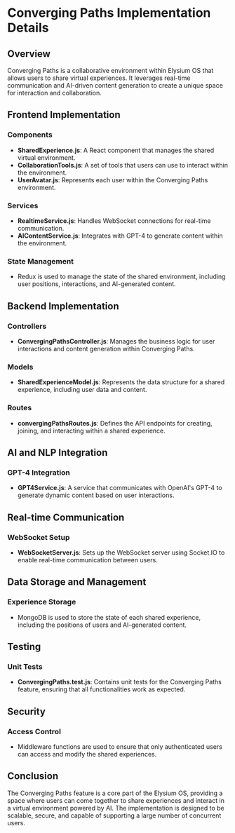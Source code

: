 # Converging Paths Implementation Details

## Overview
Converging Paths is a collaborative environment within Elysium OS that allows users to share virtual experiences. It leverages real-time communication and AI-driven content generation to create a unique space for interaction and collaboration.

## Frontend Implementation

### Components
- **SharedExperience.js**: A React component that manages the shared virtual environment.
- **CollaborationTools.js**: A set of tools that users can use to interact within the environment.
- **UserAvatar.js**: Represents each user within the Converging Paths environment.

### Services
- **RealtimeService.js**: Handles WebSocket connections for real-time communication.
- **AIContentService.js**: Integrates with GPT-4 to generate content within the environment.

### State Management
- Redux is used to manage the state of the shared environment, including user positions, interactions, and AI-generated content.

## Backend Implementation

### Controllers
- **ConvergingPathsController.js**: Manages the business logic for user interactions and content generation within Converging Paths.

### Models
- **SharedExperienceModel.js**: Represents the data structure for a shared experience, including user data and content.

### Routes
- **convergingPathsRoutes.js**: Defines the API endpoints for creating, joining, and interacting within a shared experience.

## AI and NLP Integration

### GPT-4 Integration
- **GPT4Service.js**: A service that communicates with OpenAI's GPT-4 to generate dynamic content based on user interactions.

## Real-time Communication

### WebSocket Setup
- **WebSocketServer.js**: Sets up the WebSocket server using Socket.IO to enable real-time communication between users.

## Data Storage and Management

### Experience Storage
- MongoDB is used to store the state of each shared experience, including the positions of users and AI-generated content.

## Testing

### Unit Tests
- **ConvergingPaths.test.js**: Contains unit tests for the Converging Paths feature, ensuring that all functionalities work as expected.

## Security

### Access Control
- Middleware functions are used to ensure that only authenticated users can access and modify the shared experiences.

## Conclusion
The Converging Paths feature is a core part of the Elysium OS, providing a space where users can come together to share experiences and interact in a virtual environment powered by AI. The implementation is designed to be scalable, secure, and capable of supporting a large number of concurrent users.
